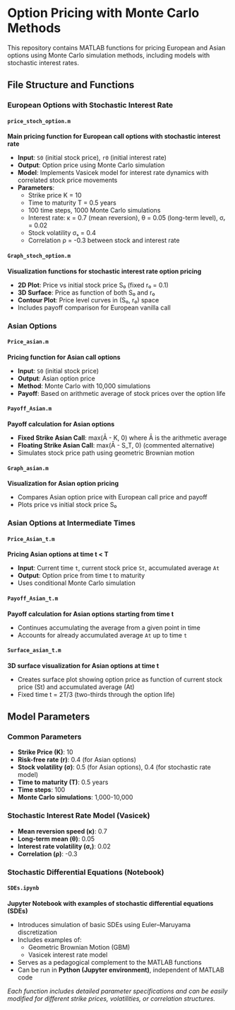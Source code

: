 # Option Pricing with Monte Carlo Methods

This repository contains MATLAB functions for pricing European and Asian options using Monte Carlo simulation methods, including models with stochastic interest rates.

##  File Structure and Functions

###  European Options with Stochastic Interest Rate

#### `price_stoch_option.m`
**Main pricing function for European call options with stochastic interest rate**
- **Input**: `S0` (initial stock price), `r0` (initial interest rate)
- **Output**: Option price using Monte Carlo simulation
- **Model**: Implements Vasicek model for interest rate dynamics with correlated stock price movements
- **Parameters**:
  - Strike price K = 10
  - Time to maturity T = 0.5 years
  - 100 time steps, 1000 Monte Carlo simulations
  - Interest rate: κ = 0.7 (mean reversion), θ = 0.05 (long-term level), σᵣ = 0.02
  - Stock volatility σₛ = 0.4
  - Correlation ρ = -0.3 between stock and interest rate

#### `Graph_stoch_option.m`
**Visualization functions for stochastic interest rate option pricing**
- **2D Plot**: Price vs initial stock price S₀ (fixed r₀ = 0.1)
- **3D Surface**: Price as function of both S₀ and r₀
- **Contour Plot**: Price level curves in (S₀, r₀) space
- Includes payoff comparison for European vanilla call

###  Asian Options

#### `Price_asian.m`
**Pricing function for Asian call options**
- **Input**: `S0` (initial stock price)
- **Output**: Asian option price
- **Method**: Monte Carlo with 10,000 simulations
- **Payoff**: Based on arithmetic average of stock prices over the option life

#### `Payoff_Asian.m`
**Payoff calculation for Asian options**
- **Fixed Strike Asian Call**: max(Ā - K, 0) where Ā is the arithmetic average
- **Floating Strike Asian Call**: max(Ā - S_T, 0) (commented alternative)
- Simulates stock price path using geometric Brownian motion

#### `Graph_asian.m`
**Visualization for Asian option pricing**
- Compares Asian option price with European call price and payoff
- Plots price vs initial stock price S₀

###  Asian Options at Intermediate Times

#### `Price_Asian_t.m`
**Pricing Asian options at time t < T**
- **Input**: Current time `t`, current stock price `St`, accumulated average `At`
- **Output**: Option price from time t to maturity
- Uses conditional Monte Carlo simulation

#### `Payoff_Asian_t.m`
**Payoff calculation for Asian options starting from time t**
- Continues accumulating the average from a given point in time
- Accounts for already accumulated average `At` up to time `t`

#### `Surface_asian_t.m`
**3D surface visualization for Asian options at time t**
- Creates surface plot showing option price as function of current stock price (St) and accumulated average (At)
- Fixed time t = 2T/3 (two-thirds through the option life)

## Model Parameters

### Common Parameters
- **Strike Price (K)**: 10
- **Risk-free rate (r)**: 0.4 (for Asian options)
- **Stock volatility (σ)**: 0.5 (for Asian options), 0.4 (for stochastic rate model)
- **Time to maturity (T)**: 0.5 years
- **Time steps**: 100
- **Monte Carlo simulations**: 1,000-10,000

### Stochastic Interest Rate Model (Vasicek)
- **Mean reversion speed (κ)**: 0.7
- **Long-term mean (θ)**: 0.05
- **Interest rate volatility (σᵣ)**: 0.02
- **Correlation (ρ)**: -0.3


### Stochastic Differential Equations (Notebook)

#### `SDEs.ipynb`  
**Jupyter Notebook with examples of stochastic differential equations (SDEs)**  
- Introduces simulation of basic SDEs using Euler–Maruyama discretization  
- Includes examples of:  
  - Geometric Brownian Motion (GBM)  
  - Vasicek interest rate model  
- Serves as a pedagogical complement to the MATLAB functions  
- Can be run in **Python (Jupyter environment)**, independent of MATLAB code  




*Each function includes detailed parameter specifications and can be easily modified for different strike prices, volatilities, or correlation structures.*
